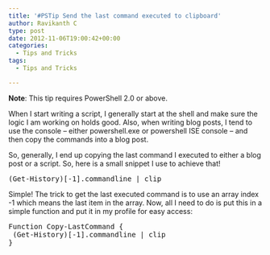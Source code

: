 ```yaml
---
title: '#PSTip Send the last command executed to clipboard'
author: Ravikanth C
type: post
date: 2012-11-06T19:00:42+00:00
categories:
  - Tips and Tricks
tags:
  - Tips and Tricks

---
```

**Note**: This tip requires PowerShell 2.0 or above.

When I start writing a script, I generally start at the shell and make sure the logic I am working on holds good. Also, when writing blog posts, I tend to use the console &#8211; either powershell.exe or powershell ISE console &#8211; and then copy the commands into a blog post.

So, generally, I end up copying the last command I executed to either a blog post or a script. So, here is a small snippet I use to achieve that!

<pre class="brush: powershell; title: ; notranslate" title="">(Get-History)[-1].commandline | clip
</pre>

Simple! The trick to get the last executed command is to use an array index -1 which means the last item in the array. Now, all I need to do is put this in a simple function and put it in my profile for easy access:

<pre class="brush: powershell; title: ; notranslate" title="">Function Copy-LastCommand {
 (Get-History)[-1].commandline | clip
}
</pre>

<div>
</div>